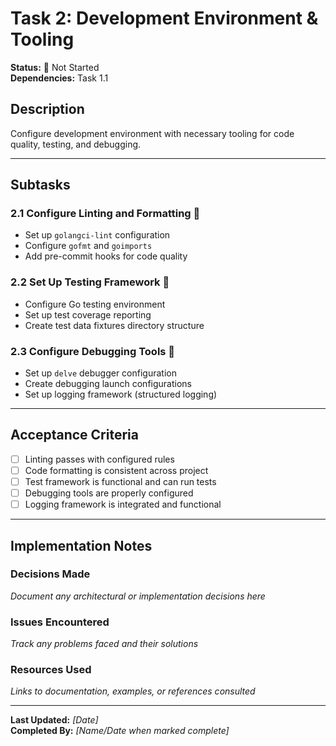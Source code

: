 # Task 2: Development Environment & Tooling

**Status:** 🔴 Not Started  
**Dependencies:** Task 1.1  

## Description
Configure development environment with necessary tooling for code quality, testing, and debugging.

---

## Subtasks

### 2.1 Configure Linting and Formatting 🔴
- Set up `golangci-lint` configuration
- Configure `gofmt` and `goimports`
- Add pre-commit hooks for code quality

### 2.2 Set Up Testing Framework 🔴
- Configure Go testing environment
- Set up test coverage reporting
- Create test data fixtures directory structure

### 2.3 Configure Debugging Tools 🔴
- Set up `delve` debugger configuration
- Create debugging launch configurations
- Set up logging framework (structured logging)

---

## Acceptance Criteria
- [ ] Linting passes with configured rules
- [ ] Code formatting is consistent across project
- [ ] Test framework is functional and can run tests
- [ ] Debugging tools are properly configured
- [ ] Logging framework is integrated and functional

---

## Implementation Notes

### Decisions Made
_Document any architectural or implementation decisions here_

### Issues Encountered  
_Track any problems faced and their solutions_

### Resources Used
_Links to documentation, examples, or references consulted_

---

**Last Updated:** _[Date]_  
**Completed By:** _[Name/Date when marked complete]_ 